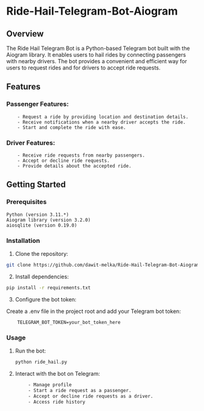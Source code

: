 # Ride-Hail-Telegram-Bot-Aiogram
## Overview

The Ride Hail Telegram Bot is a Python-based Telegram bot built with the Aiogram library. It enables users to hail rides by connecting passengers with nearby drivers. The bot provides a convenient and efficient way for users to request rides and for drivers to accept ride requests.

## Features

###   Passenger Features:
        - Request a ride by providing location and destination details.
        - Receive notifications when a nearby driver accepts the ride.
        - Start and complete the ride with ease.

###   Driver Features:
        - Receive ride requests from nearby passengers.
        - Accept or decline ride requests.
        - Provide details about the accepted ride.

## Getting Started
### Prerequisites

    Python (version 3.11.*)
    Aiogram library (version 3.2.0)
    aiosqlite (version 0.19.0)

### Installation

1) Clone the repository:

```bash
git clone https://github.com/dawit-melka/Ride-Hail-Telegram-Bot-Aiogram.git
```


2) Install dependencies:

```bash
pip install -r requirements.txt
```
3) Configure the bot token:

Create a .env file in the project root and add your Telegram bot token:

```env
    TELEGRAM_BOT_TOKEN=your_bot_token_here
```

### Usage

1) Run the bot:

    ```bash
    python ride_hail.py
    ```

2) Interact with the bot on Telegram:
```bash
        - Manage profile
        - Start a ride request as a passenger.
        - Accept or decline ride requests as a driver.
        - Access ride history
```